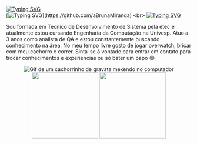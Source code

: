 [![Typing SVG](https://readme-typing-svg.herokuapp.com?color=C9D1D9&lines=Ola,+pessoas!%F0%9F%91%8B)](https://github.com/aBrunaMiranda) <br>
[![Typing SVG](https://readme-typing-svg.herokuapp.com?color=C9D1D9&lines=Meu+nome+é+Bruna+Miranda,)](https://github.com/aBrunaMiranda) <br>
[![Typing SVG](https://readme-typing-svg.herokuapp.com?color=C9D1D9&lines=Analista+de+Testes+e+QA+!+)](https://github.com/aBrunaMiranda) <br>


Sou formada em Tecnico de Desenvolvimento de Sistema pela etec e atualmente estou cursando Engenharia da Computação na Univesp.
Atuo a 3 anos como analista de QA e estou constantemente buscando conhecimento na área.
No meu tempo livre gosto de jogar overwatch, bricar com meu cachorro e correr. Sinta-se à vontade para entrar em contato para trocar conhecimentos e experiencias ou só bater um papo 😄

<div align="center"> 
  <img src="https://media1.tenor.com/m/rkheja6mTEUAAAAC/take-your-dog-to-work-day-good-boy.gif" alt="Gif de um cachorrinho de gravata mexendo no computador">
</div>





<div align="center">
  <a href="https://github.com/aBrunaMiranda">
  <img height="180em" src="https://github-readme-stats-sigma-five.vercel.app/api?username=aBrunaMiranda&show_icons=true&theme=dracula&include_all_commits=true&count_private=true"/>
  <img height="180em" src="https://github-readme-stats-sigma-five.vercel.app/api/top-langs/?username=aBrunaMiranda&layout=compact&langs_count=7&theme=dracula"/>
</div>



<!--
**aBrunaMiranda/aBrunaMiranda** is a ✨ _special_ ✨ repository because its `README.md` (this file) appears on your GitHub profile.

Here are some ideas to get you started:

- 🔭 I’m currently working on ...
- 🌱 I’m currently learning ...
- 👯 I’m looking to collaborate on ...
- 🤔 I’m looking for help with ...
- 💬 Ask me about ...
- 📫 How to reach me: ...
- 😄 Pronouns: ...
- ⚡ Fun fact: ...
-->
